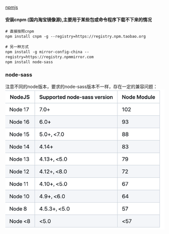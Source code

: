 [npmjs](https://www.npmjs.com/)

#### 安装cnpm (国内淘宝镜像源),主要用于某些包或命令程序下载不下来的情况 
```shell
# 直接按照cnpm
npm install cnpm -g --registry=https://registry.npm.taobao.org

# 另一种方式
npm install -g mirror-config-china --registry=https://registry.npmmirror.com
npm install node-sass
```

### node-sass

注意不同的node版本，要求的node-sass版本不一样，存在一定的兼容问题：
![image.png](./imgs/image.png)

